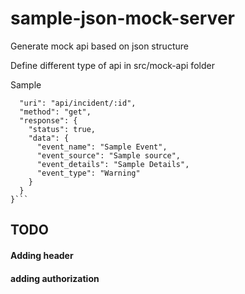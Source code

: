 # sample-json-mock-server

Generate mock api based on json structure

Define different type of api in src/mock-api folder

Sample

````{
  "uri": "api/incident/:id",
  "method": "get",
  "response": {
    "status": true,
    "data": {
      "event_name": "Sample Event",
      "event_source": "Sample source",
      "event_details": "Sample Details",
      "event_type": "Warning"
    }
  }
}```
````

## TODO

#### Adding header

#### adding authorization
